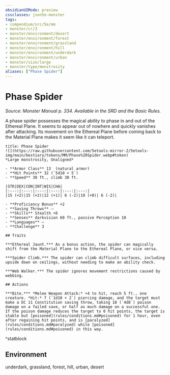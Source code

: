 ```yaml
---
obsidianUIMode: preview
cssclasses: json5e-monster
tags:
- compendium/src/5e/mm
- monster/cr/3
- monster/environment/desert
- monster/environment/forest
- monster/environment/grassland
- monster/environment/hill
- monster/environment/underdark
- monster/environment/urban
- monster/size/large
- monster/type/monstrosity
aliases: ["Phase Spider"]
---
```

# Phase Spider
*Source: Monster Manual p. 334. Available in the SRD and the Basic Rules.*  

A phase spider possesses the magical ability to phase in and out of the Ethereal Plane. It seems to appear out of nowhere and quickly vanishes after attacking. Its movement on the Ethereal Plane before coming back to the Material Plane makes it seem like it can teleport.

```ad-statblock
title: Phase Spider
![](https://raw.githubusercontent.com/5etools-mirror-2/5etools-img/main/bestiary/tokens/MM/Phase%20Spider.webp#token)
*Large monstrosity, Unaligned*

- **Armor Class** 13  (natural armor)
- **Hit Points** 32 (`5d10 + 5`)
- **Speed** 30 ft., climb 30 ft.

|STR|DEX|CON|INT|WIS|CHA|
|:---:|:---:|:---:|:---:|:---:|:---:|
|15 (+2)|15 (+2)|12 (+1)| 6 (-2)|10 (+0)| 6 (-2)|

- **Proficiency Bonus** +2
- **Saving Throws** ⏤
- **Skills** Stealth +6
- **Senses** darkvision 60 ft., passive Perception 10
- **Languages** —
- **Challenge** 3

## Traits

***Ethereal Jaunt.*** As a bonus action, the spider can magically shift from the Material Plane to the Ethereal Plane, or vice versa.

***Spider Climb.*** The spider can climb difficult surfaces, including upside down on ceilings, without needing to make an ability check.

***Web Walker.*** The spider ignores movement restrictions caused by webbing.

## Actions

***Bite.*** *Melee Weapon Attack:* +4 to hit, reach 5 ft., one creature. *Hit:* 7 (`1d10 + 2`) piercing damage, and the target must make a DC 11 Constitution saving throw, taking 18 (`4d8`) poison damage on a failed save, or half as much damage on a successful one. If the poison damage reduces the target to 0 hit points, the target is stable but [poisoned](rules/conditions.md#poisoned) for 1 hour, even after regaining hit points, and is [paralyzed](rules/conditions.md#paralyzed) while [poisoned](rules/conditions.md#poisoned) in this way.
```
^statblock

## Environment

underdark, grassland, forest, hill, urban, desert
